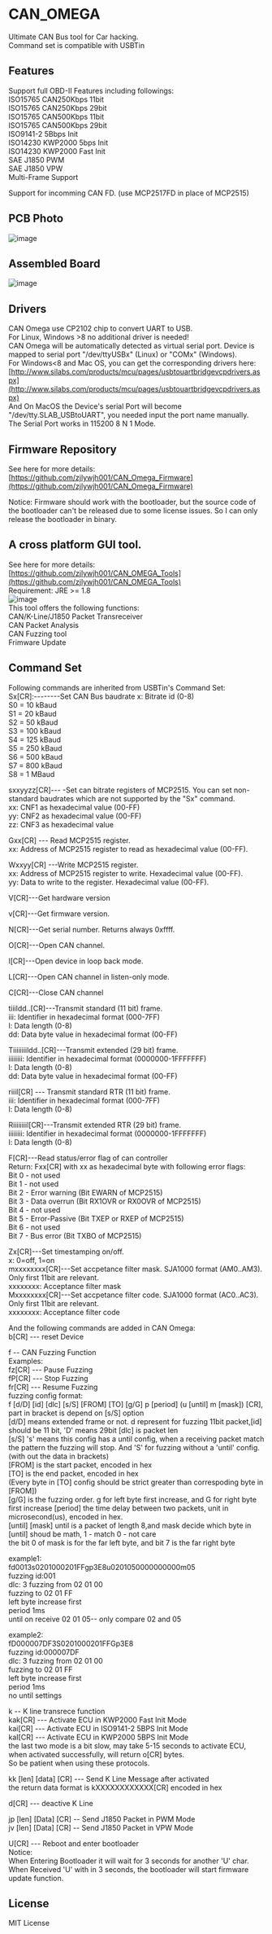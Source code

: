 # CAN_OMEGA  
Ultimate CAN Bus tool for Car hacking.  
Command set is compatible with USBTin

## Features
Support full OBD-II Features including followings:    
ISO15765 CAN250Kbps 11bit   
ISO15765 CAN250Kbps 29bit   
ISO15765 CAN500Kbps 11bit   
ISO15765 CAN500Kbps 29bit   
ISO9141-2 5Bbps Init   
ISO14230 KWP2000 5bps Init   
ISO14230 KWP2000 Fast Init   
SAE J1850 PWM   
SAE J1850 VPW   
Multi-Frame Support   

Support for incomming CAN FD. (use MCP2517FD in place of MCP2515)  

## PCB Photo
![image](https://github.com/zjlywjh001/CAN_OMEGA/raw/master/hardware/photos/assembled_board.png)

## Assembled Board
![image](https://raw.githubusercontent.com/zjlywjh001/CAN_OMEGA/master/hardware/photos/assembled_board.png)


## Drivers
CAN Omega use CP2102 chip to convert UART to USB.    
For Linux, Windows >8 no additional driver is needed!     
CAN Omega will be automatically detected as virtual serial port.
Device is mapped to serial port "/dev/ttyUSBx" (Linux) or "COMx" (Windows).      
For Windows<8 and Mac OS, you can get the corresponding drivers here: 
[http://www.silabs.com/products/mcu/pages/usbtouartbridgevcpdrivers.aspx](http://www.silabs.com/products/mcu/pages/usbtouartbridgevcpdrivers.aspx)    
And On MacOS the Device's serial Port will become "/dev/tty.SLAB_USBtoUART", you needed input the port name manually.     
The Serial Port works in 115200 8 N 1 Mode.


## Firmware Repository
See here for more details: [https://github.com/zjlywjh001/CAN_Omega_Firmware](https://github.com/zjlywjh001/CAN_Omega_Firmware)


Notice: 
Firmware should work with the bootloader, but the source code of the bootloader can't be released due to some license issues.
So I can only release the bootloader in binary.

## A cross platform GUI tool.
See here for more details: [https://github.com/zjlywjh001/CAN_OMEGA_Tools](https://github.com/zjlywjh001/CAN_OMEGA_Tools)   
Requirement: JRE >= 1.8   
![image](https://github.com/zjlywjh001/CAN_OMEGA/raw/master/software/CAN%20Omeage%20tools/screenshots/demo.png)    
This tool offers the following functions:    
CAN/K-Line/J1850 Packet Transreceiver   
CAN Packet Analysis  
CAN Fuzzing tool   
Frimware Update  


## Command Set
Following commands are inherited from USBTin's Command Set:   
Sx[CR]:--------Set CAN Bus baudrate
x: Bitrate id (0-8)   
 S0 = 10 kBaud   
 S1 = 20 kBaud   
 S2 = 50 kBaud   
 S3 = 100 kBaud   
 S4 = 125 kBaud   
 S5 = 250 kBaud   
 S6 = 500 kBaud   
 S7 = 800 kBaud   
 S8 = 1 MBaud   
  
sxxyyzz[CR]--- -Set can bitrate registers of MCP2515. You can set non-standard baudrates which are not supported by the "Sx" command.   
xx: CNF1 as hexadecimal value (00-FF)  
yy: CNF2 as hexadecimal value (00-FF)  
zz: CNF3 as hexadecimal value  

Gxx[CR] --- Read MCP2515 register.    
xx: Address of MCP2515 register to read as hexadecimal value (00-FF).

Wxxyy[CR] ---Write MCP2515 register.    
xx: Address of MCP2515 register to write. Hexadecimal value (00-FF).    
yy: Data to write to the register. Hexadecimal value (00-FF).     

V[CR]---Get hardware version   

v[CR]---Get firmware version.   

N[CR]---Get serial number. Returns always 0xffff.   

O[CR]---Open CAN channel.   

l[CR]---Open device in loop back mode.   

L[CR]---Open CAN channel in listen-only mode.   

C[CR]---Close CAN channel   

tiiildd..[CR]---Transmit standard (11 bit) frame.   
iii: Identifier in hexadecimal format (000-7FF)      
l: Data length (0-8)     
dd: Data byte value in hexadecimal format (00-FF)   

Tiiiiiiiildd..[CR]---Transmit extended (29 bit) frame.      
iiiiiiii: Identifier in hexadecimal format (0000000-1FFFFFFF)   
l: Data length (0-8)   
dd: Data byte value in hexadecimal format (00-FF)   

riiil[CR] --- Transmit standard RTR (11 bit) frame.     
iii: Identifier in hexadecimal format (000-7FF)      
l: Data length (0-8)   

Riiiiiiiil[CR]---Transmit extended RTR (29 bit) frame.   
iiiiiiii: Identifier in hexadecimal format (0000000-1FFFFFFF)   
l: Data length (0-8)   

F[CR]---Read status/error flag of can controller   
Return: Fxx[CR] with xx as hexadecimal byte with following error flags:   
Bit 0 - not used   
Bit 1 - not used   
Bit 2 - Error warning (Bit EWARN of MCP2515)   
Bit 3 - Data overrun (Bit RX1OVR or RX0OVR of MCP2515)   
Bit 4 - not used   
Bit 5 - Error-Passive (Bit TXEP or RXEP of MCP2515)   
Bit 6 - not used   
Bit 7 - Bus error (Bit TXBO of MCP2515)   

Zx[CR]---Set timestamping on/off.   
x: 0=off, 1=on   
mxxxxxxxx[CR]---Set accpetance filter mask. SJA1000 format (AM0..AM3). Only first 11bit are relevant.   
xxxxxxxx: Acceptance filter mask   
Mxxxxxxxx[CR]---Set accpetance filter code. SJA1000 format (AC0..AC3). Only first 11bit are relevant.   
xxxxxxxx: Acceptance filter code   

And the following commands are added in CAN Omega:   
b[CR] --- reset Device

f -- CAN Fuzzing Function   
Examples:   
fz[CR] --- Pause Fuzzing   
fP[CR] --- Stop Fuzzing   
fr[CR] --- Resume Fuzzing  
fuzzing config format:   
f [d/D] [id] [dlc] [s/S] [FROM] [TO] [g/G] p [period] (u [until] m [mask]) [CR], part in bracket is depend on [s/S] option   
[d/D] means extended frame or not. d represent for fuzzing 11bit packet,[id] should be 11 bit, 'D' means 29bit
[dlc] is packet len  
[s/S] 's' means this config has a until config, when a receiving packet match the pattern the fuzzing will stop. And 'S' for fuzzing without a 'until' config.(with out the data in brackets)   
[FROM] is the start packet, encoded in hex   
[TO] is the end packet, encoded in hex    
(Every byte in [TO] config should be strict greater than correspoding byte in [FROM])   
[g/G] is the fuzzing order.   g for left byte first increase, and G for right byte first increase
[period] the time delay between two packets, unit in microsecond(us), encoded in hex.   
[until] [mask] until is a packet of length 8,and mask decide which byte in [until] shoud be math, 1 - match 0 - not care   
the bit 0 of mask is for the far left byte, and bit 7 is the far right byte   

example1:   
fd0013s0201000201FFgp3E8u0201050000000000m05   
fuzzing id:001  
dlc:  3
fuzzing from 02 01 00   
fuzzing to   02 01 FF  
left byte increase first   
period 1ms   
until on receive 02 01 05-- only compare 02 and 05   

example2:    
fD000007DF3S0201000201FFGp3E8   
fuzzing id:000007DF     
dlc:  3
fuzzing from 02 01 00   
fuzzing to   02 01 FF  
left byte increase first   
period 1ms   
no until settings   


k --  K line transrece function   
kak[CR] --- Activate ECU in KWP2000 Fast Init Mode   
kai[CR] --- Activate ECU in ISO9141-2 5BPS Init Mode   
kaI[CR] --- Activate ECU in KWP2000 5BPS Init Mode    
the last two mode is a bit slow, may take 5-15 seconds to activate ECU, when activated successfully, will return o[CR] bytes.  
So be patient when using these protocols.  

kk [len] [data] [CR] --- Send K Line Message after activated   
the return data format is kXXXXXXXXXXXX[CR] encoded in hex   

d[CR] --- deactive K Line

jp [len] [Data] [CR]  -- Send J1850 Packet in PWM Mode     
jv [len] [Data] [CR]  -- Send J1850 Packet in VPW Mode   

U[CR] --- Reboot and enter bootloader   
Notice:  
When Entering Bootloader it will wait for 3 seconds for another 'U' char. When Received 'U' with in 3 seconds, the bootloader will start firmware update function.   






## License  
MIT License  